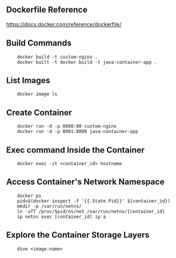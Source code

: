 Dockerfile Reference
------------
https://docs.docker.com/reference/dockerfile/

Build Commands
------------

        docker build -t custom-nginx .
        docker built -t docker build -t java-container-app .

List Images
------------

        docker image ls

Create Container
------------

        docker run -d -p 8080:80 custom-nginx
        docker run -d -p 8081:8080 java-container-app

Exec command Inside the Container
------------

        docker exec -it <container_id> hostname

Access Container's Network Namespace
------------

        docker ps
        pid=$(docker inspect -f '{{.State.Pid}}' ${container_id})
        mkdir -p /var/run/netns/
        ln -sfT /proc/$pid/ns/net /var/run/netns/[container_id]
        ip netns exec [container_id] ip a

Explore the Container Storage Layers
------------

        dive <image-name>

